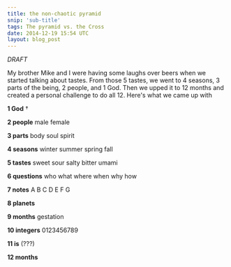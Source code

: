 ```yaml
---
title: the non-chaotic pyramid
snip: 'sub-title'
tags: The pyramid vs. the Cross
date: 2014-12-19 15:54 UTC
layout: blog_post
---
```


_DRAFT_

My brother Mike and I were having some laughs over beers when we started talking about tastes. From those 5 tastes, we went to 4 seasons, 3 parts of the being, 2 people, and 1 God. Then we upped it to 12 months and created a personal challenge to do all 12. Here's what we came up with

**1  God** †

**2  people** male female

**3  parts** body soul spirit

**4  seasons** winter summer spring fall

**5  tastes** sweet sour salty bitter umami

**6  questions** who what where when why how

**7  notes** A B C D E F G

**8  planets**

**9  months** gestation

**10 integers** 0123456789

**11 is** (???)

**12 months**
